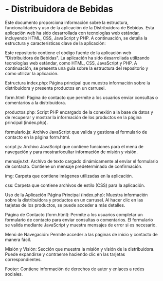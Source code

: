
<h1> - Distribuidora de Bebidas </h1>
Este documento proporciona información sobre la estructura, funcionalidades y uso de la aplicación de la Distribuidora de Bebidas. Esta aplicación web ha sido desarrollada con tecnologías web estándar, incluyendo HTML, CSS, JavaScript y PHP. A continuación, se detalla la estructura y características clave de la aplicación:



Este repositorio contiene el código fuente de la aplicación web "Distribuidora de Bebidas". La aplicación ha sido desarrollada utilizando tecnologías web estándar, como HTML, CSS, JavaScript y PHP. A continuación, se presenta una guía sobre la estructura del repositorio y cómo utilizar la aplicación.

Estructura
index.php: Página principal que muestra información sobre la distribuidora y presenta productos en un carrusel.

form.html: Página de contacto que permite a los usuarios enviar consultas o comentarios a la distribuidora.

productos.php: Script PHP encargado de la conexión a la base de datos y de recuperar y mostrar la información de los productos en la página principal (index.php).

formulario.js: Archivo JavaScript que valida y gestiona el formulario de contacto en la página form.html.

script.js: Archivo JavaScript que contiene funciones para el menú de navegación y para mostrar/ocultar información de misión y visión.

mensaje.txt: Archivo de texto cargado dinámicamente al enviar el formulario de contacto. Contiene un mensaje predeterminado de confirmación.

img: Carpeta que contiene imágenes utilizadas en la aplicación.

css: Carpeta que contiene archivos de estilo (CSS) para la aplicación.

Uso de la Aplicación
Página Principal (index.php): Muestra información sobre la distribuidora y productos en un carrusel. Al hacer clic en las tarjetas de los productos, se puede acceder a más detalles.

Página de Contacto (form.html): Permite a los usuarios completar un formulario de contacto para enviar consultas o comentarios. El formulario se valida mediante JavaScript y muestra mensajes de error si es necesario.

Menú de Navegación: Permite acceder a las páginas de inicio y contacto de manera fácil.

Misión y Visión: Sección que muestra la misión y visión de la distribuidora. Puede expandirse y contraerse haciendo clic en las tarjetas correspondientes.

Footer: Contiene información de derechos de autor y enlaces a redes sociales.


